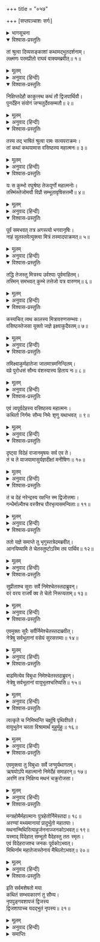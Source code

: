 +++
title = "०५७"

+++
[सप्तपञ्चाशः सर्गः]



<details><summary>भागसूचना</summary>

57. वसिष्ठका नूतन शरीरधारण और निमिका प्राणियोंके नयनोंमें निवास
</details>

<details open><summary>विश्वास-प्रस्तुतिः</summary>

तां श्रुत्वा दिव्यसङ्काशां कथामद्भुतदर्शनाम्।  
लक्ष्मणः परमप्रीतो राघवं वाक्यमब्रवीत्॥ १॥
</details>

<details><summary>मूलम्</summary>

तां श्रुत्वा दिव्यसङ्काशां कथामद्भुतदर्शनाम्।  
लक्ष्मणः परमप्रीतो राघवं वाक्यमब्रवीत्॥ १॥
</details>

<details><summary>अनुवाद (हिन्दी)</summary>

उस दिव्य एवं अद्भुत कथाको सुनकर लक्ष्मणको बड़ी प्रसन्नता हुई। वे श्रीरघुनाथजीसे बोले—॥ १॥
</details>

<details open><summary>विश्वास-प्रस्तुतिः</summary>

निक्षिप्तदेहौ काकुत्स्थ कथं तौ द्विजपार्थिवौ।  
पुनर्देहेन संयोगं जग्मतुर्देवसम्मतौ॥ २॥
</details>

<details><summary>मूलम्</summary>

निक्षिप्तदेहौ काकुत्स्थ कथं तौ द्विजपार्थिवौ।  
पुनर्देहेन संयोगं जग्मतुर्देवसम्मतौ॥ २॥
</details>

<details><summary>अनुवाद (हिन्दी)</summary>

‘काकुत्स्थ! वे ब्रह्मर्षि वसिष्ठ तथा राजर्षि निमि जो देवताओंद्वारा भी सम्मानित थे, अपने-अपने शरीरको छोड़कर फिर नूतन शरीरसे किस प्रकार संयुक्त हुए?’॥ २॥
</details>

<details open><summary>विश्वास-प्रस्तुतिः</summary>

तस्य तद् भाषितं श्रुत्वा रामः सत्यपराक्रमः।  
तां कथां कथयामास वसिष्ठस्य महात्मनः॥ ३॥
</details>

<details><summary>मूलम्</summary>

तस्य तद् भाषितं श्रुत्वा रामः सत्यपराक्रमः।  
तां कथां कथयामास वसिष्ठस्य महात्मनः॥ ३॥
</details>

<details><summary>अनुवाद (हिन्दी)</summary>

उनका यह प्रश्न सुनकर सत्यपराक्रमी श्रीरामने महात्मा वसिष्ठके शरीरग्रहणसे सम्बन्ध रखनेवाली उस कथाको पुनः कहना आरम्भ किया—॥ ३॥
</details>

<details open><summary>विश्वास-प्रस्तुतिः</summary>

यः स कुम्भो रघुश्रेष्ठ तेजःपूर्णो महात्मनोः।  
तस्मिंस्तेजोमयौ विप्रौ सम्भूतावृषिसत्तमौ॥ ४॥
</details>

<details><summary>मूलम्</summary>

यः स कुम्भो रघुश्रेष्ठ तेजःपूर्णो महात्मनोः।  
तस्मिंस्तेजोमयौ विप्रौ सम्भूतावृषिसत्तमौ॥ ४॥
</details>

<details><summary>अनुवाद (हिन्दी)</summary>

‘रघुश्रेष्ठ! महामना मित्र और वरुणदेवताके तेज (वीर्य) से युक्त जो वह प्रसिद्ध कुम्भ था, उससे दो तेजस्वी ब्राह्मण प्रकट हुए। वे दोनों ही ऋषियोंमें श्रेष्ठ थे॥ ४॥
</details>

<details open><summary>विश्वास-प्रस्तुतिः</summary>

पूर्वं समभवत् तत्र अगस्त्यो भगवानृषिः।  
नाहं सुतस्तवेत्युक्त्वा मित्रं तस्मादपाक्रमत्॥ ५॥
</details>

<details><summary>मूलम्</summary>

पूर्वं समभवत् तत्र अगस्त्यो भगवानृषिः।  
नाहं सुतस्तवेत्युक्त्वा मित्रं तस्मादपाक्रमत्॥ ५॥
</details>

<details><summary>अनुवाद (हिन्दी)</summary>

‘पहले उस घटसे महर्षि भगवान् अगस्त्य उत्पन्न हुए और मित्रसे यह कहकर कि ‘मैं आपका पुत्र नहीं हूँ’ वहाँसे अन्यत्र चले गये॥ ५॥
</details>

<details open><summary>विश्वास-प्रस्तुतिः</summary>

तद्धि तेजस्तु मित्रस्य उर्वश्याः पूर्वमाहितम्।  
तस्मिन् समभवत् कुम्भे तत्तेजो यत्र वारुणम्॥ ६॥
</details>

<details><summary>मूलम्</summary>

तद्धि तेजस्तु मित्रस्य उर्वश्याः पूर्वमाहितम्।  
तस्मिन् समभवत् कुम्भे तत्तेजो यत्र वारुणम्॥ ६॥
</details>

<details><summary>अनुवाद (हिन्दी)</summary>

‘वह मित्रका तेज था, जो उर्वशीके निमित्तसे पहले ही उस कुम्भमें स्थापित किया गया था। तत्पश्चात् उस कुम्भमें वरुणदेवताका तेज भी सम्मिलित हो गया था॥ ६॥
</details>

<details open><summary>विश्वास-प्रस्तुतिः</summary>

कस्यचित् त्वथ कालस्य मित्रावरुणसम्भवः।  
वसिष्ठस्तेजसा युक्तो जज्ञे इक्ष्वाकुदैवतम्॥ ७॥
</details>

<details><summary>मूलम्</summary>

कस्यचित् त्वथ कालस्य मित्रावरुणसम्भवः।  
वसिष्ठस्तेजसा युक्तो जज्ञे इक्ष्वाकुदैवतम्॥ ७॥
</details>

<details><summary>अनुवाद (हिन्दी)</summary>

‘तत्पश्चात् कुछ कालके बाद मित्रावरुणके उस वीर्यसे तेजस्वी वसिष्ठ मुनिका प्रादुर्भाव हुआ। जो इक्ष्वाकुकुलके देवता (गुरु या पुरोहित) हुए॥ ७॥
</details>

<details open><summary>विश्वास-प्रस्तुतिः</summary>

तमिक्ष्वाकुर्महातेजा जातमात्रमनिन्दितम्।  
वव्रे पुरोधसं सौम्य वंशस्यास्य हिताय नः॥ ८॥
</details>

<details><summary>मूलम्</summary>

तमिक्ष्वाकुर्महातेजा जातमात्रमनिन्दितम्।  
वव्रे पुरोधसं सौम्य वंशस्यास्य हिताय नः॥ ८॥
</details>

<details><summary>अनुवाद (हिन्दी)</summary>

‘सौम्य लक्ष्मण! महातेजस्वी राजा इक्ष्वाकुने उनके वहाँ जन्म ग्रहण करते ही उन अनिन्द्य मुनि वसिष्ठका हमारे इस कुलके हितके लिये पुरोहितके पदपर वरण कर लिया॥ ८॥
</details>

<details open><summary>विश्वास-प्रस्तुतिः</summary>

एवं त्वपूर्वदेहस्य वसिष्ठस्य महात्मनः।  
कथितो निर्गमः सौम्य निमेः शृणु यथाभवत् ॥ ९॥
</details>

<details><summary>मूलम्</summary>

एवं त्वपूर्वदेहस्य वसिष्ठस्य महात्मनः।  
कथितो निर्गमः सौम्य निमेः शृणु यथाभवत् ॥ ९॥
</details>

<details><summary>अनुवाद (हिन्दी)</summary>

सौम्य! इस प्रकार नूतन शरीरसे युक्त वसिष्ठ मुनिकी उत्पत्तिका प्रकार बताया गया। अब निमिका जैसा वृत्तान्त है, वह सुनो॥ ९॥
</details>

<details open><summary>विश्वास-प्रस्तुतिः</summary>

दृष्ट्वा विदेहं राजानमृषयः सर्व एव ते।  
तं च ते याजयामासुर्यज्ञदीक्षां मनीषिणः॥ १०॥
</details>

<details><summary>मूलम्</summary>

दृष्ट्वा विदेहं राजानमृषयः सर्व एव ते।  
तं च ते याजयामासुर्यज्ञदीक्षां मनीषिणः॥ १०॥
</details>

<details><summary>अनुवाद (हिन्दी)</summary>

‘राजा निमिको देहसे पृथक् हुआ देख उन सभी मनीषी ऋषियोंने स्वयं ही यज्ञकी दीक्षा ग्रहण करके उस यज्ञको पूरा किया॥ १०॥
</details>

<details open><summary>विश्वास-प्रस्तुतिः</summary>

तं च देहं नरेन्द्रस्य रक्षन्ति स्म द्विजोत्तमाः।  
गन्धैर्माल्यैश्च वस्त्रैश्च पौरभृत्यसमन्विताः॥ ११॥
</details>

<details><summary>मूलम्</summary>

तं च देहं नरेन्द्रस्य रक्षन्ति स्म द्विजोत्तमाः।  
गन्धैर्माल्यैश्च वस्त्रैश्च पौरभृत्यसमन्विताः॥ ११॥
</details>

<details><summary>अनुवाद (हिन्दी)</summary>

‘उन श्रेष्ठ ब्रह्मर्षियोंने पुरवासियों और सेवकोंके साथ रहकर गन्ध, पुष्प और वस्त्रोंसहित राजा निमिके उस शरीरको तेलके कड़ाह आदिमें सुरक्षित रखा॥ ११॥
</details>

<details open><summary>विश्वास-प्रस्तुतिः</summary>

ततो यज्ञे समाप्ते तु भृगुस्तत्रेदमब्रवीत्।  
आनयिष्यामि ते चेतस्तुष्टोऽस्मि तव पार्थिव॥ १२॥
</details>

<details><summary>मूलम्</summary>

ततो यज्ञे समाप्ते तु भृगुस्तत्रेदमब्रवीत्।  
आनयिष्यामि ते चेतस्तुष्टोऽस्मि तव पार्थिव॥ १२॥
</details>

<details><summary>अनुवाद (हिन्दी)</summary>

‘तदनन्तर जब यज्ञ समाप्त हुआ, तब वहाँ भृगुने कहा—‘राजन्! (राजाके शरीरके अभिमानी जीवात्मन्!) मैं तुमपर बहुत संतुष्ट हूँ, अतः यदि तुम चाहो तो तुम्हारे जीव-चैतन्यको मैं पुनः इस शरीरमें ला दूँगा’॥ १२॥
</details>

<details open><summary>विश्वास-प्रस्तुतिः</summary>

सुप्रीताश्च सुराः सर्वे निमेश्चेतस्तदाब्रुवन्।  
वरं वरय राजर्षे क्व ते चेतो निरूप्यताम्॥ १३॥
</details>

<details><summary>मूलम्</summary>

सुप्रीताश्च सुराः सर्वे निमेश्चेतस्तदाब्रुवन्।  
वरं वरय राजर्षे क्व ते चेतो निरूप्यताम्॥ १३॥
</details>

<details><summary>अनुवाद (हिन्दी)</summary>

भृगुके साथ ही अन्य सब देवताओंने भी अत्यन्त प्रसन्न होकर निमिके जीवात्मासे कहा—‘राजर्षे! वर माँगो। तुम्हारे जीव-चैतन्यको कहाँ स्थापित किया जाय’॥
</details>

<details open><summary>विश्वास-प्रस्तुतिः</summary>

एवमुक्तः सुरैः सर्वैर्निमेश्चेतस्तदाब्रवीत्।  
नेत्रेषु सर्वभूतानां वसेयं सुरसत्तमाः॥ १४॥
</details>

<details><summary>मूलम्</summary>

एवमुक्तः सुरैः सर्वैर्निमेश्चेतस्तदाब्रवीत्।  
नेत्रेषु सर्वभूतानां वसेयं सुरसत्तमाः॥ १४॥
</details>

<details><summary>अनुवाद (हिन्दी)</summary>

‘समस्त देवताओंके ऐसा कहनेपर निमिके जीवात्माने उस समय उनसे कहा—‘सुरश्रेष्ठ! मैं समस्त प्राणियोंके नेत्रोंमें निवास करना चाहता हूँ’॥ १४॥
</details>

<details open><summary>विश्वास-प्रस्तुतिः</summary>

बाढमित्येव विबुधा निमेश्चेतस्तदाब्रुवन्।  
नेत्रेषु सर्वभूतानां वायुभूतश्चरिष्यसि॥ १५॥
</details>

<details><summary>मूलम्</summary>

बाढमित्येव विबुधा निमेश्चेतस्तदाब्रुवन्।  
नेत्रेषु सर्वभूतानां वायुभूतश्चरिष्यसि॥ १५॥
</details>

<details><summary>अनुवाद (हिन्दी)</summary>

तब देवताओंने निमिके जीवात्मासे कहा—‘बहुत अच्छा, तुम वायुरूप होकर समस्त प्राणियोंके नेत्रोंमें विचरते रहोगे॥ १५॥
</details>

<details open><summary>विश्वास-प्रस्तुतिः</summary>

त्वत्कृते च निमिष्यन्ति चक्षूंषि पृथिवीपते।  
वायुभूतेन चरता विश्रामार्थं मुहुर्मुहुः॥ १६॥
</details>

<details><summary>मूलम्</summary>

त्वत्कृते च निमिष्यन्ति चक्षूंषि पृथिवीपते।  
वायुभूतेन चरता विश्रामार्थं मुहुर्मुहुः॥ १६॥
</details>

<details><summary>अनुवाद (हिन्दी)</summary>

‘पृथ्वीनाथ! वायुरूपसे विचरते हुए आपके सम्बन्धसे जो थकावट होगी, उसका निवारण करके विश्राम पानेके लिये प्राणियोंके नेत्र बारंबार बंद हो जाया करेंगे’॥ १६॥
</details>

<details open><summary>विश्वास-प्रस्तुतिः</summary>

एवमुक्त्वा तु विबुधाः सर्वे जग्मुर्यथागतम्।  
ऋषयोऽपि महात्मानो निमेर्देहं समाहरन्॥ १७॥  
अरणिं तत्र निक्षिप्य मथनं चक्रुरोजसा।
</details>

<details><summary>मूलम्</summary>

एवमुक्त्वा तु विबुधाः सर्वे जग्मुर्यथागतम्।  
ऋषयोऽपि महात्मानो निमेर्देहं समाहरन्॥ १७॥  
अरणिं तत्र निक्षिप्य मथनं चक्रुरोजसा।
</details>

<details><summary>अनुवाद (हिन्दी)</summary>

‘ऐसा कहकर सब देवता जैसे आये थे, वैसे चले गये; फिर महात्मा ऋषियोंने निमिके शरीरको पकड़ा और उसपर अरणि रखकर उसे बलपूर्वक मथना आरम्भ किया॥ १७ १/२॥
</details>

<details open><summary>विश्वास-प्रस्तुतिः</summary>

मन्त्रहोमैर्महात्मानः पुत्रहेतोर्निमेस्तदा॥ १८॥  
अरण्यां मथ्यमानायां प्रादुर्भूतो महातपाः।  
मथनान्मिथिरित्याहुर्जननाज्जनकोऽभवत्॥ १९॥  
यस्माद् विदेहात् सम्भूतो वैदेहस्तु ततः स्मृतः।  
एवं विदेहराजश्च जनकः पूर्वकोऽभवत्।  
मिथिर्नाम महातेजास्तेनायं मैथिलोऽभवत्॥ २०॥
</details>

<details><summary>मूलम्</summary>

मन्त्रहोमैर्महात्मानः पुत्रहेतोर्निमेस्तदा॥ १८॥  
अरण्यां मथ्यमानायां प्रादुर्भूतो महातपाः।  
मथनान्मिथिरित्याहुर्जननाज्जनकोऽभवत्॥ १९॥  
यस्माद् विदेहात् सम्भूतो वैदेहस्तु ततः स्मृतः।  
एवं विदेहराजश्च जनकः पूर्वकोऽभवत्।  
मिथिर्नाम महातेजास्तेनायं मैथिलोऽभवत्॥ २०॥
</details>

<details><summary>अनुवाद (हिन्दी)</summary>

‘पूर्ववत् मन्त्रोच्चारणपूर्वक होम करते हुए उन महात्माओंने जब निमिके पुत्रकी उत्पत्तिके लिये अरणि-मन्थन आरम्भ किया, तब उस मन्थनसे महातपस्वी मिथि उत्पन्न हुए। इस अद्भुत जन्मका हेतु होनेके कारण वे जनक कहलाये तथा विदेह (जीव रहित शरीर)-से प्रकट होनेके कारण उन्हें वैदेह भी कहा गया। इस प्रकार पहले विदेहराज जनकका नाम महातेजस्वी मिथि हुआ, जिससे यह जनकवंश मैथिल कहलाया॥ १८—२०॥
</details>

<details open><summary>विश्वास-प्रस्तुतिः</summary>

इति सर्वमशेषतो मया  
कथितं सम्भवकारणं तु सौम्य।  
नृपपुङ्गवशापजं द्विजस्य  
द्विजशापाच्च यदद्भुतं नृपस्य॥ २१॥
</details>

<details><summary>मूलम्</summary>

इति सर्वमशेषतो मया  
कथितं सम्भवकारणं तु सौम्य।  
नृपपुङ्गवशापजं द्विजस्य  
द्विजशापाच्च यदद्भुतं नृपस्य॥ २१॥
</details>

<details><summary>अनुवाद (हिन्दी)</summary>

‘सौम्य लक्ष्मण! राजाओंमें श्रेष्ठ निमिके शापसे ब्राह्मण वसिष्ठका और ब्राह्मण वसिष्ठके शापसे राजा निमिका जो अद्भुत जन्म घटित हुआ, उसका सारा कारण मैंने तुम्हें कह सुनाया’॥ २१॥
</details>

<details><summary>समाप्तिः</summary>

इत्यार्षे श्रीमद्रामायणे वाल्मीकीये आदिकाव्ये उत्तरकाण्डे सप्तपञ्चाशः सर्गः॥ ५७॥  
इस प्रकार श्रीवाल्मीकिनिर्मित आर्षरामायण आदिकाव्यके उत्तरकाण्डमें सत्तावनवाँ सर्ग पूरा हुआ॥ ५७॥
</details>

